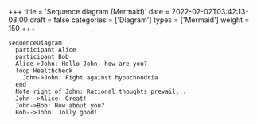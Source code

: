 +++
title = 'Sequence diagram (Mermaid)'
date = 2022-02-02T03:42:13-08:00
draft = false
categories = ['Diagram']
types =  ['Mermaid']
weight = 150
+++
```kroki {type=mermaid}
sequenceDiagram
  participant Alice
  participant Bob
  Alice->John: Hello John, how are you?
  loop Healthcheck
    John->John: Fight against hypochondria
  end
  Note right of John: Rational thoughts prevail...
  John-->Alice: Great!
  John->Bob: How about you?
  Bob-->John: Jolly good!
```
